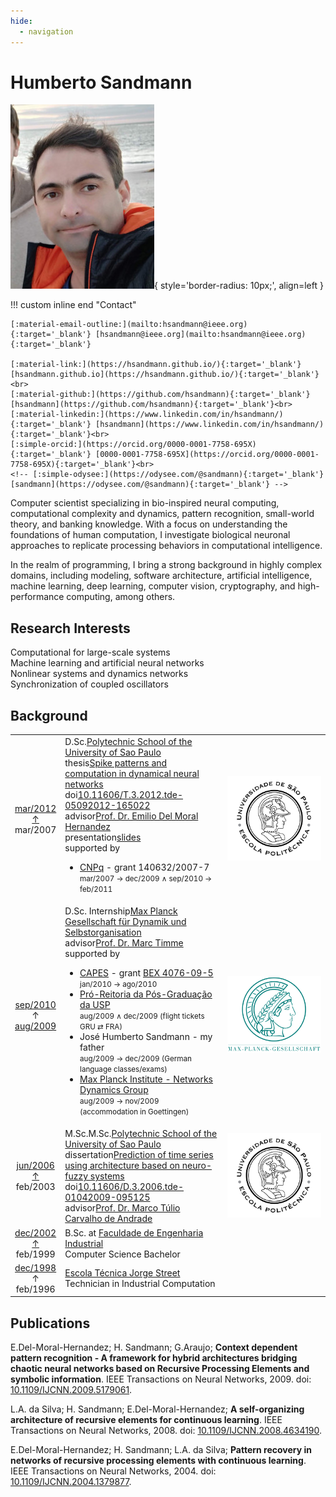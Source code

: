 ```yaml
---
hide:
  - navigation
---
```


# **Humberto Sandmann**

![](./assets/img/hsandmann.jpg){ style='border-radius: 10px;', align=left }

!!! custom inline end "Contact"

    [:material-email-outline:](mailto:hsandmann@ieee.org){:target='_blank'} [hsandmann@ieee.org](mailto:hsandmann@ieee.org){:target='_blank'}

    [:material-link:](https://hsandmann.github.io/){:target='_blank'} [hsandmann.github.io](https://hsandmann.github.io/){:target='_blank'}<br>
    [:material-github:](https://github.com/hsandmann){:target='_blank'} [hsandmann](https://github.com/hsandmann){:target='_blank'}<br>
    [:material-linkedin:](https://www.linkedin.com/in/hsandmann/){:target='_blank'} [hsandmann](https://www.linkedin.com/in/hsandmann/){:target='_blank'}<br>
    [:simple-orcid:](https://orcid.org/0000-0001-7758-695X){:target='_blank'} [0000-0001-7758-695X](https://orcid.org/0000-0001-7758-695X){:target='_blank'}<br>
    <!-- [:simple-odysee:](https://odysee.com/@sandmann){:target='_blank'} [sandmann](https://odysee.com/@sandmann){:target='_blank'} -->

Computer scientist specializing in bio-inspired neural computing, computational complexity and dynamics, pattern recognition, small-world theory, and banking knowledge. With a focus on understanding the foundations of human computation, I investigate biological neuronal approaches to replicate processing behaviors in computational intelligence.

In the realm of programming, I bring a strong background in highly complex domains, including modeling, software architecture, artificial intelligence, machine learning, deep learning, computer vision, cryptography, and high-performance computing, among others.

## Research Interests

Computational for large-scale systems<br>
Machine learning and artificial neural networks<br>
Nonlinear systems and dynamics networks<br>
Synchronization of coupled oscillators

<div style="page-break-after: always;"></div>

## Background

<table>
    <tr>
        <td align='center'>
            <a href='./assets/doc/usp-doutorado-diploma.pdf' target='_blank'>mar/2012</a><br>
            <a href='./assets/doc/usp-doutorado-grade.pdf' target='_blank'>&#8593;</a><br>
            mar/2007
        </td>
        <td>
            <span class='details'>D.Sc.</span><a href='http://ppgee.poli.usp.br/' target='_blank'>Polytechnic School of the University of Sao Paulo</a><br>
            <span class='details'>thesis</span><a href='https://doi.org/10.11606/T.3.2012.tde-05092012-165022' target='_blank'>Spike patterns and computation in dynamical neural networks</a><br>
            <span class='details'>doi</span><a href='https://doi.org/10.11606/T.3.2012.tde-05092012-165022' target='_blank'>10.11606/T.3.2012.tde-05092012-165022</a><br>
            <span class='details'>advisor</span><a href='https://www.lsi.usp.br/~emilio/index.htm' target='_blank'>Prof. Dr. Emilio Del Moral Hernandez</a><br>
            <span class='details'>presentation</span><a href='https://docs.google.com/presentation/d/e/2PACX-1vRz_rBkIJvEPpmL-LFe5bpTcQPEJ7uV1MKlU6L8_seherHmeSdKJ62v9IImdRrqPjX3El32ypNaFToz/pub?start=false&loop=false&delayms=3000' target='_blank'>slides</a><br>
            <span class='details'>supported by</span>
            <ul class='support-list'>
                <li class='support-item'>
                    <a href='http://www.cnpq.br/' target='_blank'>CNPq</a> - grant 140632/2007-7<br>
                    <small>mar/2007 → dec/2009 ∧ sep/2010 → feb/2011</small>
                </li>
            </ul>
        </td>
        <td><a href='https://www.poli.usp.br' target='_blank'><img class='details-img' src='./assets/img/poliusp.png'></a></td>
    </tr>
    <tr>
        <td align='center'>
            <a href='./assets/doc/mpi-report-marc_timme.pdf' target='_blank'>sep/2010</a><br>
            &#8593;<br>
            <a href='./assets/doc/mpi-acceptance.pdf' target='_blank'>aug/2009</a>
        </td>
        <td>
            <span class='details'>D.Sc. Internship</span><a href='https://www.ds.mpg.de/' target='_blank'>Max Planck Gesellschaft für Dynamik und Selbstorganisation</a><br>
            <span class='details'>advisor</span><a href='https://www.ds.mpg.de/person/20494/3509782' target='_blank'>Prof. Dr. Marc Timme</a><br>
            <span class='details'>supported by</span>
            <ul class='support-list'>
                <li class='support-item'>
                    <a href='http://www.capes.gov.br/' target='_blank'>CAPES</a> - grant <a href='./assets/doc/capes-bex_4076-09-5.pdf' target='_blank'>BEX 4076-09-5</a><br>
                    <small>jan/2010 → ago/2010</small>
                </li>
                <li class='support-item'>
                    <a href='http://www.usp.br/prpg/' target='_blank'>Pró-Reitoria da Pós-Graduação da USP</a><br>
                    <small>aug/2009 ∧ dec/2009 (flight tickets GRU ⇄ FRA)</small>
                </li>
                <li class='support-item'>
                    José Humberto Sandmann - my father<br>
                    <small>aug/2009 → dec/2009 (German language classes/exams)</small>
                </li>
                <li class='support-item'>
                    <a href='http://www.mpg.de/' target='_blank'>Max Planck Institute - Networks Dynamics Group</a><br>
                    <small>aug/2009 → nov/2009 (accommodation in Goettingen)</small>
                </li>
            </ul>
        </td>
        <td><a href='https://www.ds.mpg.de/' target='_blank'><img class='details-img' src='./assets/img/mpi.png'></a></td>
    </tr>
    <tr>
        <td align='center'>
            <a href='./assets/doc/usp-mestrado-diploma.pdf' target='_blank'>jun/2006</a><br>
            <a href='./assets/doc/usp-mestrado-grade.pdf' target='_blank'>&#8593;</a><br>
            feb/2003
        </td>
        <td>
            <span class='details'>M.Sc.</span>M.Sc.<a href='http://ppgee.poli.usp.br/' target='_blank'>Polytechnic School of the University of Sao Paulo</a><br>
            <span class='details'>dissertation</span><a href='https://doi.org/10.11606/D.3.2006.tde-01042009-095125' target='_blank'>Prediction of time series using architecture based on neuro-fuzzy systems</a><br>
            <span class='details'>doi</span><a href='https://doi.org/10.11606/D.3.2006.tde-01042009-095125' target='_blank'>10.11606/D.3.2006.tde-01042009-095125</a><br>
            <span class='details'>advisor</span><a href='https://www2.pcs.usp.br/~mtulio/' target='_blank'>Prof. Dr. Marco Túlio Carvalho de Andrade</a><br>
        </td>
        <td><a href='https://www.poli.usp.br' target='_blank'><img class='details-img' src='./assets/img/poliusp.png'></a></td>
    </tr>
    <tr>
        <td align='center'>
            <a href='./assets/doc/fei-graduacao-diploma.pdf' target='_blank'>dec/2002</a><br>
            <a href='./assets/doc/fei-graduacao-grade.pdf' target='_blank'>&#8593;</a><br>
            feb/1999
        </td>
        <td>
            B.Sc. at <a href='http://www.fei.edu.br/' target='_blank'>Faculdade de Engenharia Industrial</a><br>
            Computer Science Bachelor<br>
        </td>
        <td></td>
    </tr>
    <tr>
        <td align='center'>
            <a href='./assets/doc/ete-grade.pdf' target='_blank'>dec/1998</a><br>
            &#8593;<br>
            feb/1996
        </td>
        <td>
            <a href='https://www.jorgestreet.com.br/' target='_blank'>Escola Técnica Jorge Street</a><br>
            Technician in Industrial Computation<br>
        </td>
        <td></td>
    </tr>
</table>

<div style="page-break-after: always;"></div>

<!--
## Projects


## Experiences

<table>
    <tr>
        <td align='center'>
            now<br>
            &#8593;<br>
            jun/2024
        </td>
        <td>
            Contractor at <a href='http://ppgee.poli.usp.br/' target='_blank'>Link Business School</a><br>
        </td>
    </tr>
    <tr>
        <td align='center'>
            now<br>
            &#8593;<br>
            ago/2018
        </td>
        <td>
            Assistant Professor at <a href='http://ppgee.poli.usp.br/' target='_blank'>Insper</a><br>
        </td>
    </tr>
    <tr>
        <td align='center'>
            now<br>
            &#8593;<br>
            ago/2014
        </td>
        <td>
            Assistant Professor at <a href='http://ppgee.poli.usp.br/' target='_blank'>ESPM</a><br>
        </td>
    </tr>
</table>
Link

Insper

ESPM

H-Sandmann





## Lectures

  <table>
    <tr><td colspan="2">
      Insper Learning Institution
      <br/><small><i>Undergraduate courses</i></small>
    </td></tr>  
    <tr>
      <td><small>Software Design</small></td>
      <td width="60"><small><small>2019 - now</small></small></td>
    </tr>
    <tr>
      <td><small>Foundations for Physical Communication</small></td>
      <td width="60"><small><small>2018</small></small></td>
    </tr>
  </table>

  <table>
    <tr><td colspan="2">
      ESPM
      <br/><small><i>Undergraduate courses</i></small>
    </td></tr>  
    <tr>
      <td><small>Artificial Intelligence and Society</small></td>
      <td width="60"><small><small><a href="/espm.ai.society/" target="_blank">2019 - now</a></small></small></td>
    </tr>
    <tr>
      <td><small>Artificial Intelligence for Marketing</small></td>
      <td width="60"><small><small><a href="/espm.ml/" target="_blank">2019 - now</a></small></small></td>
    </tr>
    <tr>
      <td><small>Enterprise Environment: computer architectures and operating systems</small></td>
      <td width="60"><small><small><a href="/espm.tec.105/" target="_blank">2014 - now</a></small></small></td>
    </tr>
    <tr>
      <td><small>Data Structure and Algorithms - DSA</small></td>
      <td width="60"><small><small>2017</small></small></td>
    </tr>
  </table>

  <table>
    <tr><td colspan="2">
      IBTA
      <br/><small><i>Undergraduate courses</i></small>
    </td></tr>  
    <tr>
      <td><small>Basics of Robotics</small></td>
      <td width="60"><small><small>2016</small></small></td>
    </tr>
    <tr>
      <td><small>Object-Oriented Programming</small></td>
      <td width="60"><small><small>2016</small></small></td>
    </tr>
    <tr>
      <td><small>Data Structures and Algorithms - DSA</small></td>
      <td width="60"><small><small>2016</small></small></td>
    </tr>
  </table>

  <table>
    <tr><td colspan="2">
      FIAP
      <br/><small><i>MBA courses</i></small>
    </td></tr>  
    <tr>
      <td><small>NoSQL and Big Data: MongoDB, SparQL, Neo4j, Solr, Hive, Hadoop</small></td>
      <td width="60"><small><small>2014 - 2015</small></small></td>
    </tr>
    <tr><td colspan="2">
      <small><i>Undergraduate courses</i></small>
    </td></tr>  
    <tr>
      <td><small>Distributed Systems</small></td>
      <td width="60"><small><small>2015</small></small></td>
    </tr>
    <tr>
      <td><small>Data Structures and Techniques for Algorithms II - DSA</small></td>
      <td width="60"><small><small>2013</small></small></td>
    </tr>
    <tr>
      <td><small>Algorithms</small></td>
      <td width="60"><small><small>2012 - 2013</small></small></td>
    </tr>
    <tr>
      <td><small>Advanced Programming Techniques for Java</small></td>
      <td width="60"><small><small>2012</small></small></td>
    </tr>
    <tr>
      <td><small>Database I - Oracle</small></td>
      <td width="60"><small><small>2012 - 2013</small></small></td>
    </tr>
    <tr>
      <td><small>Database II - Oracle</small></td>
      <td width="60"><small><small>2012 - 2013</small></small></td>
    </tr>
  </table>
  
  <table>
    <tr><td colspan="2">
      Toledo Prudente
      <br/><small><i>Graduate courses</i></small>
    </td></tr>  
    <tr>
      <td><small>MBA course on big data and machine learning</small></td>
      <td width="60"><small><small>2015</small></small></td>
    </tr>
  </table>

  <table>
    <tr><td colspan="2">
      Universidade Cruzeiro do Sul
      <br/><small><i>Undergraduate courses</i></small>
    </td></tr>  
    <tr>
      <td><small>Programming for Mobile - Android</small></td>
      <td width="60"><small><small>2012</small></small></td>
    </tr>
    <tr>
      <td><small>Computer Architectures</small></td>
      <td width="60"><small><small>2012</small></small></td>
    </tr>
    <tr>
      <td><small>Software Engineering</small></td>
      <td width="60"><small><small>2012</small></small></td>
    </tr>
    <tr>
      <td><small>Database II - Oracle</small></td>
      <td width="60"><small><small>2012 - 2013</small></small></td>
    </tr>
    <tr>
      <td><small>Languages and Techniques for Programming</small></td>
      <td width="60"><small><small>2012</small></small></td>
    </tr>
  </table>

  <table>
    <tr><td colspan="2">
      Universidade Nove de Julho
      <br/><small><i>Undergraduate courses</i></small>
    </td></tr>  
    <tr>
      <td><small>Algorithms for Engineering</small></td>
      <td width="60"><small><small>2011</small></small></td>
    </tr>
    <tr>
      <td><small>Computer Architectures</small></td>
      <td width="60"><small><small>2011</small></small></td>
    </tr>
    <tr>
      <td><small>Programming for Internet</small></td>
      <td width="60"><small><small>2011</small></small></td>
    </tr>
  </table>

## Teaching assistant

  <table>
    <tr><td colspan="3">
      Polytechnic School of the University of Sao Paulo
      <br/><small>Undergraduate courses</small>
    </td></tr>  
    <tr>
      <td><small><a href="https://uspdigital.usp.br/jupiterweb/obterDisciplina?sgldis=PSI2672" target="_blank">PSI&nbsp;2672</a></small></td>
      <td><small>Experimental Pattern Recognition, Modeling and Neurocomputing</small></td>
      <td width="60"><small><small>2011<sup>*</sup></small></small></td>
    </tr>
    <tr>
      <td><small><a href="https://uspdigital.usp.br/jupiterweb/obterDisciplina?sgldis=PSI2533" target="_blank">PSI&nbsp;2533</a></small></td>
      <td><small>Modeling for Signal Processing: Neural Networks and Learning</small></td>
      <td width="60"><small><small>2009, 2008<sup>*</sup></small></small></td>
    </tr>
    <tr>
      <td><small><a href="https://uspdigital.usp.br/jupiterweb/obterDisciplina?sgldis=PCS2302" target="_blank">PCS&nbsp;2302</a></small></td>
      <td><small>Laboratory of the Foundations of Computing Engineering</small></td>
      <td width="60"><small><small>2008<sup>†</sup></small></small></td>
    </tr>
  </table>
  <small><small>\* grants from CAPES (PAE)</small></small><br/>
  <small><small>† grants from FAPESP</small></small>

<!-- ## Languages

**Portuguese** - native<br>
**English** - advanced<br>
**German** - B1 -->


## Publications

E.Del-Moral-Hernandez; H. Sandmann; G.Araujo; **Context dependent pattern recognition - A framework for hybrid architectures bridging chaotic neural networks based on Recursive Processing Elements and symbolic information**.
IEEE Transactions on Neural Networks, 2009.
doi: <a href='https://doi.org/10.1109/IJCNN.2009.5179061' target='_blank'>10.1109/IJCNN.2009.5179061</a>.

L.A. da Silva; H. Sandmann; E.Del-Moral-Hernandez; **A self-organizing architecture of recursive elements for continuous learning**.
IEEE Transactions on Neural Networks, 2008.
doi: <a href='https://doi.org/10.1109/IJCNN.2008.4634190' target='_blank'>10.1109/IJCNN.2008.4634190</a>.

E.Del-Moral-Hernandez; H. Sandmann; L.A. da Silva; **Pattern recovery in networks of recursive processing elements with continuous learning**.
IEEE Transactions on Neural Networks, 2004.
doi: <a href='https://doi.org/10.1109/IJCNN.2004.1379877' target='_blank'>10.1109/IJCNN.2004.1379877</a>.


<!--

## Activities in societies

<div class="grid cards" markdown>

-   :material-clock-fast:{ .lg .middle } [__Computational Intelligence Society__](http://www.ieee-cis.org/){:target='_blank'}

    ---
    - since 2004
    - member of the brazilian committee
        - <small>oct/2010 - mar/2012</small>
        - <small>apr/2009 - aug/2009</small>

-   :fontawesome-brands-markdown:{ .lg .middle } __It's just Markdown__
    ---

    Focus on your content and generate a responsive and searchable static site

    [:octicons-arrow-right-24: Reference](#)

-   :material-format-font:{ .lg .middle } __Made to measure__

    ---

    Change the colors, fonts, language, icons, logo and more with a few lines

    [:octicons-arrow-right-24: Customization](#)

-   :material-scale-balance:{ .lg .middle } __Open Source, MIT__

    ---

    Material for MkDocs is licensed under MIT and available on [GitHub]

    [:octicons-arrow-right-24: License](#)

</div>

- **[IEEE](http://www.ieee.org/) - Institute of Electrical and Electronics Engineers**
  <br/><small>Member #60216475</small>

  - **Computational Intelligence Society** ([CIS](http://www.ieee-cis.org/))
    - since 2004
    - member of the brazilian committee
      - <small>from oct/2010 to mar/2012</small>
      - <small>from apr/2009 to aug/2009</small>

  - **Signal Processing Society** ([SPS](http://www.signalprocessingsociety.org/))
    - from 2005 to 2009

  - **Engineering in Medicine and Biology Society** ([EMBS](http://www.embs.org/))
    - from 2005 to 2009

- **[INNS](http://www.inns.org/) - International Neural Network Society**
  <br/><small>Student member #3951</small>


## Interesting

<div class="grid cards" markdown>

- [Nicolau Werneck](http://nwerneck.sdf.org/){:target='_blank'}
- [Mirko Lukovic](https://ifb.ethz.ch/comphys/people/senior-scientists/mirko-lukovic.html){:target='_blank'}
- [Erik Martens](http://eam.webhop.net/){:target='_blank'}
- [Christian Bick](https://www.math.vu.nl/~bick/){:target='_blank'}
- [Tatjana Tchumatchenko](http://www.tchumatchenko.de/){:target='_blank'}
- [Sven Boekhoff](http://www.boekhoff.info/){:target='_blank'}

- [Dynamics Days](http://dynamicsdays.info/){:target='_blank'}
- [IJCNN - International Joint Conference on Neural Networks](http://www.ijcnn.org/){:target='_blank'}
- [NIPS - Neural Information Processing Systems](http://nips.cc/){:target='_blank'}

</div>


<img src='https://img.shields.io/badge/MLP-purple?style=for-the-badge' title='Multilayer Perceptron'>
<img src='https://img.shields.io/badge/NLP-grey?style=for-the-badge' title='Natural Language Processing'>
<img src='https://img.shields.io/badge/SVM-darkorange?style=for-the-badge' title='Support Vector Machine'>
<img src='https://img.shields.io/badge/Neuron_Spike_Train-indigo?style=for-the-badge' title='Neuron Spike Train'>
<img src='https://img.shields.io/badge/Dynamical_Systems-indigo?style=for-the-badge' title='Dynamical Systems'>
<img src='https://img.shields.io/badge/Coupled_Oscillators-indigo?style=for-the-badge' title='Coupled Oscillators'>
<img src='https://img.shields.io/badge/Small_Worlds-indigo?style=for-the-badge' title='Small Worlds'>
<img src='https://img.shields.io/badge/Synchronization-indigo?style=for-the-badge' title='Synchronization'>
<img src='https://img.shields.io/badge/Self--Organization-indigo?style=for-the-badge' title='Self-Organization'>
<img src='https://img.shields.io/badge/MLP-purple?style=for-the-badge' title='MLP'>
<img src='https://img.shields.io/badge/PCA-orange?style=for-the-badge' title='Principal Component Analysis'>
<img src='https://img.shields.io/badge/Face_Recognition-darkorange?style=for-the-badge' title='Face Recognition'>
<img src='https://img.shields.io/badge/Computer_Vision-darksalmon?style=for-the-badge' title='Computer Vision'>
<img src='https://img.shields.io/badge/x86-purple?style=for-the-badge' title='x86'>
<img src='https://img.shields.io/badge/Assembly-orange?style=for-the-badge' title='Assembly'>
<img src='https://img.shields.io/badge/Eletrical-darkorange?style=for-the-badge' title='Eletrical'>
<img src='https://img.shields.io/badge/MLP-purple?style=for-the-badge' title='Multilayer Perceptron'>
<img src='https://img.shields.io/badge/NLP-grey?style=for-the-badge' title='Natural Language Processing'>
<img src='https://img.shields.io/badge/SVM-darkorange?style=for-the-badge' title='Support Vector Machine'><br>
<img src='https://img.shields.io/badge/MLP-purple?style=for-the-badge' title='Multilayer Perceptron'>
<img src='https://img.shields.io/badge/NLP-grey?style=for-the-badge' title='Natural Language Processing'>
<img src='https://img.shields.io/badge/SVM-darkorange?style=for-the-badge' title='Support Vector Machine'><br>
<img src='https://img.shields.io/badge/MLP-purple?style=for-the-badge' title='Multilayer Perceptron'>
<img src='https://img.shields.io/badge/NLP-grey?style=for-the-badge' title='Natural Language Processing'>
<img src='https://img.shields.io/badge/SVM-darkorange?style=for-the-badge' title='Support Vector Machine'><br>
<img src='https://img.shields.io/badge/MLP-purple?style=for-the-badge' title='Multilayer Perceptron'>
<img src='https://img.shields.io/badge/NLP-grey?style=for-the-badge' title='Natural Language Processing'>
<img src='https://img.shields.io/badge/SVM-darkorange?style=for-the-badge' title='Support Vector Machine'><br>
<!-- <img src='https://img.shields.io/badge/DOI-10.11606%2FD.3.2006.tde--01042009--095125-lightgray?style=for-the-badge'><br>
<img src='https://img.shields.io/badge/Fuzzy-darkred?style=for-the-badge' title='Fuzzy Engineering'>
<img src='https://img.shields.io/badge/Neuro--Fuzzy-darksalmon?style=for-the-badge' title='Neuro-Fuzzy Engineering'>
x
[![Java](https://img.shields.io/badge/Java-yellow?logo=openjdk&style=for-the-badge&logoColor=white)](https://en.wikipedia.org/wiki/Java_(programming_language)){:target='_blank'}
![Spring](https://img.shields.io/badge/Spring-green?logo=spring&style=for-the-badge&logoColor=white)
![Docker](https://img.shields.io/badge/Docker-blue?logo=docker&style=for-the-badge&logoColor=white)
![K8s](https://img.shields.io/badge/K8s-darkblue?logo=kubernetes&style=for-the-badge&logoColor=white)
![Postgres](https://img.shields.io/badge/Postgres-%23316192?style=for-the-badge&logo=postgresql&logoColor=white)
![Redis](https://img.shields.io/badge/Redis-red.svg?style=for-the-badge&logo=redis&logoColor=white)
![OpenStacl](https://img.shields.io/badge/OpenStack-%23f01742?style=for-the-badge&logo=openstack&logoColor=white)
![Kafka](https://img.shields.io/badge/Kafka-000?style=for-the-badge&logo=apachekafka)
![Go](https://img.shields.io/badge/go-%2300ADD8.svg?style=for-the-badge&logo=go&logoColor=white)
![GraphQL](https://img.shields.io/badge/-GraphQL-E10098?style=for-the-badge&logo=graphql&logoColor=white)

![Spark](https://img.shields.io/badge/Spark-FDEE21?style=for-the-badge&logo=apachespark&logoColor=black)
![Angular.js](https://img.shields.io/badge/angular.js-%23E23237.svg?style=for-the-badge&logo=angularjs&logoColor=white)
![RabbitMQ](https://img.shields.io/badge/Rabbitmq-FF6600?style=for-the-badge&logo=rabbitmq&logoColor=white)

![MLP](https://img.shields.io/badge/MLP-purple?style=for-the-badge)
![NLP](https://img.shields.io/badge/NLP-grey?style=for-the-badge)
[![PCA](https://img.shields.io/badge/PCA-orange?style=for-the-badge)](){:target='_blank'}
![SVM](https://img.shields.io/badge/SVM-darkorange?style=for-the-badge)

![PKI](https://img.shields.io/badge/PKI-darkred?style=for-the-badge)
-->